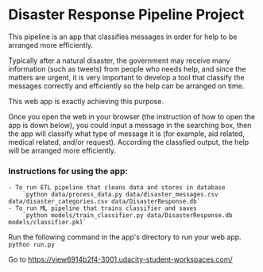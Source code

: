 # Disaster Response Pipeline Project

This pipeline is an app that classifies messages in order for help to be arranged more efficiently.

Typically after a natural disaster, the government may receive many information (such as tweets) from people who needs help, and since the matters are urgent, it is very important to develop a tool that classify the messages correctly and efficiently so the help can be arranged on time.

This web app is exactly achieving this purpose.

Once you open the web in your browser (the instruction of how to open the app is down below), you could input a message in the searching box, then the app will classify what type of message it is (for example, aid related, medical related, and/or request). According the classfied output, the help will be arranged more efficiently. 


### Instructions for using the app:
    - To run ETL pipeline that cleans data and stores in database
        `python data/process_data.py data/disaster_messages.csv data/disaster_categories.csv data/DisasterResponse.db`
    - To run ML pipeline that trains classifier and saves
        `python models/train_classifier.py data/DisasterResponse.db models/classifier.pkl`

Run the following command in the app's directory to run your web app.
    `python run.py`

Go to https://view6914b2f4-3001.udacity-student-workspaces.com/
